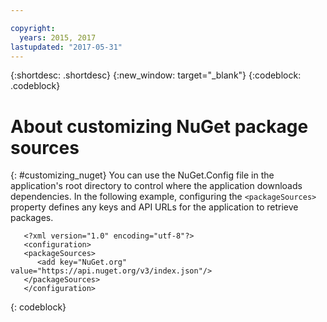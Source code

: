 ```yaml
---

copyright:
  years: 2015, 2017
lastupdated: "2017-05-31"
---
```


{:shortdesc: .shortdesc}
{:new_window: target="_blank"}
{:codeblock: .codeblock}


# About customizing NuGet package sources
{: #customizing_nuget}
You can use the NuGet.Config file in the application's root directory to control where the application downloads dependencies. In the following example, configuring the `<packageSources>` property defines any keys and API URLs for the application to retrieve packages.
```
   <?xml version="1.0" encoding="utf-8"?>
   <configuration>
   <packageSources>
      <add key="NuGet.org" value="https://api.nuget.org/v3/index.json"/>
   </packageSources>
   </configuration>
```
{: codeblock}
